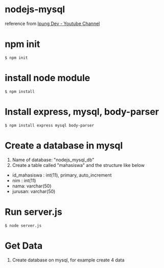 # nodejs-mysql

reference from [Ipung Dev - Youtube Channel](https://www.youtube.com/watch?v=_t3pUzdaRx4&list=PLH1gH0TmFBBiJuXv9YuzRoM9yuZtUHbhu&index=1)

# npm init

`$ npm init`

# install node module

`$ npm install`

# Install express, mysql, body-parser

`$ npm install express mysql body-parser`

# Create a database in mysql

1. Name of database: "nodejs_mysql_db"
2. Create a table called "mahasiswa" and the structure like below

- id_mahasiswa : int(11), primary, auto_increment
- nim : int(11)
- nama: varchar(50)
- jurusan: varchar(50)

# Run server.js

`$ node server.js`

# Get Data

1. Create database on mysql, for example create 4 data
